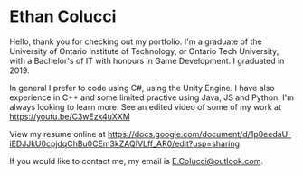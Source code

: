 # Ethan Colucci
Hello, thank you for checking out my portfolio. I'm a graduate of the University of Ontario Institute of Technology, or Ontario Tech University, with a Bachelor's of IT with honours in Game Development. I graduated in 2019. 

In general I prefer to code using C#, using the Unity Engine. I have also experience in C++ and some limited practive using Java, JS and Python. I'm always looking to learn more. See an edited video of some of my work at https://youtu.be/C3wEzk4uXXM

View my resume online at https://docs.google.com/document/d/1p0eedaU-iEDJJkU0cpjdqChBu0CEm3kZAQIVLff_AR0/edit?usp=sharing

If you would like to contact me, my email is E.Colucci@outlook.com.

<!---
Ethanol2/Ethanol2 is a ✨ special ✨ repository because its `README.md` (this file) appears on your GitHub profile.
You can click the Preview link to take a look at your changes.
--->
